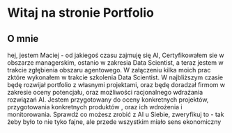 # Witaj na stronie Portfolio

## O mnie
hej, jestem Maciej - od jakiegoś czasu zajmuję się AI, Certyfikowałem sie w obszarze managerskim, ostanio w zakresia Data Scientist, a teraz jestem w trakcie zgłębienia obszaru agentowego. W załączeniu kilka moich prac zktóre wykonałem w trakcie szkolenia Data Scientist. W najbliższym czasie będę rozwijał portfolio z własnymi projektami, oraz będę doradzał firmom w zakresie oceny potencjału, oraz możliwości racjonalnego wdrażania rozwiązań AI. Jestem przygotowany do oceny konkretnych projektów, przygotowania konkretnych produktów , oraz ich wdrożenia i monitorowania.
Sprawdź co możesz zrobić z AI u Siebie, zweryfikuj to  - tak żeby było to nie tyko fajne, ale przede wszystkim miało sens ekonomiczny